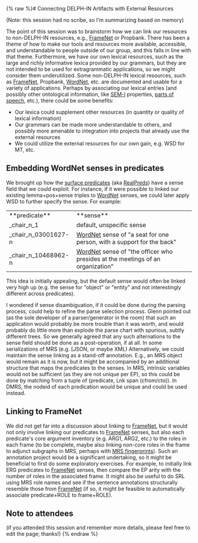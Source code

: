 {% raw %}# Connecting DELPH-IN Artifacts with External Resources

(Note: this session had no scribe, so I'm summarizing based on memory)

The point of this session was to brainstorm how we can link our
resources to non-DELPH-IN resources, e.g., [FrameNet](/FrameNet) or
Propbank. There has been a theme of how to make our tools and resources
more available, accessible, and understandable to people outside of our
group, and this falls in line with that theme. Furthermore, we have our
own lexical resources, such as the large and richly informative lexica
provided by our grammars, but they are not intended to be used for
extragrammatic applications, so we might consider them underutilized.
Some non-DELPH-IN lexical resources, such as [FrameNet](/FrameNet),
Propbank, [WordNet](/WordNet), etc. are documented and usable for a
variety of applications. Perhaps by associating our lexical entries (and
possibly other ontological information, like [SEM-I](https://blog.inductorsoftware.com/docsproto/tools/SemiRfc)
properties, [parts of speech](https://blog.inductorsoftware.com/docsproto/tools/RmrsPos), etc.), there could be some
benefits:

- Our lexica could supplement other resources (in quantity or quality
of lexical information)
- Our grammars can be made more understandable to others, and possibly
more amenable to integration into projects that already use the
external resources
- We could utilize the external resources for our own gain, e.g. WSD
for MT, etc.

## Embedding WordNet senses in predicates

We brought up how the [surface
predicates](/PredicateRfc#Surface_and_Abstract_Predicates) (aka
[RealPreds](/RealPreds)) have a sense field that we could exploit. For
instance, if it were possible to linked our existing lemma+pos+sense
triples to [WordNet](/WordNet) senses, we could later apply WSD to
further specify the sense. For example:

|                        |                                                                                            |
|------------------------|--------------------------------------------------------------------------------------------|
| \*\*predicate\*\*      | \*\*sense\*\*                                                                              |
| \_chair\_n\_1          | default, unspecific sense                                                                  |
| \_chair\_n\_03001627-n | [WordNet](/WordNet) sense of "a seat for one person, with a support for the back"          |
| \_chair\_n\_10468962-n | [WordNet](/WordNet) sense of "the officer who presides at the meetings of an organization" |

This idea is initially appealing, but the default sense would often be
linked very high up (e.g. the sense for "object" or "entity" and not
interestingly different across predicates).

I wondered if sense disambiguation, if it could be done during the
parsing process, could help to refine the parse selection process. Glenn
pointed out (as the sole developer of a parser/generator in the room)
that such an application would probably be more trouble than it was
worth, and would probably do little more than explode the parse chart
with spurious, subtly different trees. So we generally agreed that any
such alternations to the sense field should be done as a post-operation,
if at all. In some serializations of MRS (e.g. \[JSON, or maybe XML)
Alternatively, we could maintain the sense linking as a stand-off
annotation. E.g., an MRS object would remain as it is now, but it might
be accompanied by an additional structure that maps the predicates to
the senses. In MRS, intrinsic variables would not be sufficient (as they
are not unique per EP), so this could be done by matching from a tuple
of (predicate, Lnk span (cfrom/cto)). In DMRS, the nodeid of each
predication would be unique and could be used instead.

## Linking to FrameNet

We did not get far into a discussion about linking to
[FrameNet](/FrameNet), but it would not only involve linking our
predicates to [FrameNet](/FrameNet) senses, but also each predicate's
core argument inventory (e.g. ARG1, ARG2, etc.) to the roles in each
frame (to be complete, maybe also linking non-core roles in the frame to
adjunct subgraphs in MRS, perhaps with [MRS
fingerprints](/ErgSemantics#Semantic_Fingerprints)). Such an annotation
project would be a significant undertaking, so it might be beneficial to
first do some exploratory exercises. For example, to initially link ERG
predicates to [FrameNet](/FrameNet) senses, then compare the EP arity
with the number of roles in the associated frame. It might also be
useful to do SRL using MRS role names and see if the sentence
annotations structurally resemble those from [FrameNet](/FrameNet) (if
so, it might be feasible to automatically associate predicate+ROLE to
frame+ROLE).

## Note to attendees

(if you attended this session and remember more details, please feel
free to edit the page; thanks!)
{% endraw %}
